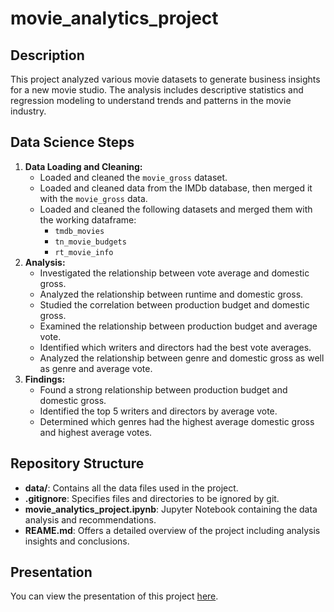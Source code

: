 # movie_analytics_project

## Description
This project analyzed various movie datasets to generate business insights for a new movie studio. The analysis includes descriptive statistics and regression modeling to understand trends and patterns in the movie industry.

## Data Science Steps
1. **Data Loading and Cleaning:**
   - Loaded and cleaned the `movie_gross` dataset.
   - Loaded and cleaned data from the IMDb database, then merged it with the `movie_gross` data.
   - Loaded and cleaned the following datasets and merged them with the working dataframe:
     - `tmdb_movies`
     - `tn_movie_budgets`
     - `rt_movie_info`
2. **Analysis:**
   - Investigated the relationship between vote average and domestic gross.
   - Analyzed the relationship between runtime and domestic gross.
   - Studied the correlation between production budget and domestic gross.
   - Examined the relationship between production budget and average vote.
   - Identified which writers and directors had the best vote averages.
   - Analyzed the relationship between genre and domestic gross as well as genre and average vote.
3. **Findings:**
   - Found a strong relationship between production budget and domestic gross.
   - Identified the top 5 writers and directors by average vote.
   - Determined which genres had the highest average domestic gross and highest average votes.

## Repository Structure
- **data/**: Contains all the data files used in the project.
- **.gitignore**: Specifies files and directories to be ignored by git.
- **movie_analytics_project.ipynb**: Jupyter Notebook containing the data analysis and recommendations.
- **REAME.md**: Offers a detailed overview of the project including analysis insights and conclusions.

## Presentation
You can view the presentation of this project [here](https://docs.google.com/presentation/d/1qzzlDK3dgB4EjRu-NPncwXxS1F5_SCGlOMEQgSUlTeo/edit?usp=sharing).
